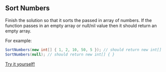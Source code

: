 ## Sort Numbers

Finish the solution so that it sorts the passed in array of numbers. If the function passes in an empty array or null/nil value then it should return an empty array.

For example:

```csharp
SortNumbers(new int[] { 1, 2, 10, 50, 5 }); // should return new int[] { 1, 2, 5, 10, 50 }
SortNumbers(null); // should return new int[] { }
```

[Try it yourself!](https://www.codewars.com/kata/5174a4c0f2769dd8b1000003)
